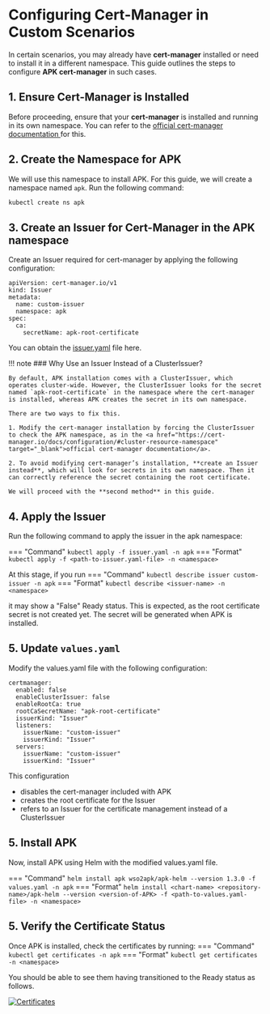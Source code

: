 # Configuring Cert-Manager in Custom Scenarios  

In certain scenarios, you may already have **cert-manager** installed or need to install it in a different namespace. This guide outlines the steps to configure **APK cert-manager** in such cases.  

## 1. Ensure Cert-Manager is Installed  

Before proceeding, ensure that your **cert-manager** is installed and running in its own namespace. You can refer to the <a href="https://cert-manager.io/docs/installation/" target="_blank">official cert-manager documentation </a> for this.

## 2. Create the Namespace for APK

We will use this namespace to install APK. For this guide, we will create a namespace named `apk`. Run the following command:  

```sh
kubectl create ns apk
```

## 3. Create an Issuer for Cert-Manager in the APK namespace

Create an Issuer required for cert-manager by applying the following configuration:
```
apiVersion: cert-manager.io/v1
kind: Issuer
metadata:
  name: custom-issuer  
  namespace: apk 
spec:
  ca:
    secretName: apk-root-certificate
```

You can obtain the <a href="../../assets/files/cert-manager/issuer.yaml" target="_blank" download>issuer.yaml</a> file here.

!!! note
    ### Why Use an Issuer Instead of a ClusterIssuer?

    By default, APK installation comes with a ClusterIssuer, which operates cluster-wide. However, the ClusterIssuer looks for the secret named `apk-root-certificate` in the namespace where the cert-manager is installed, whereas APK creates the secret in its own namespace.

    There are two ways to fix this.

    1. Modify the cert-manager installation by forcing the ClusterIssuer to check the APK namespace, as in the <a href="https://cert-manager.io/docs/configuration/#cluster-resource-namespace" target="_blank">official cert-manager documentation</a>.
   
    2. To avoid modifying cert-manager’s installation, **create an Issuer instead**, which will look for secrets in its own namespace. Then it can correctly reference the secret containing the root certificate.

    We will proceed with the **second method** in this guide.

## 4. Apply the Issuer

Run the following command to apply the issuer in the apk namespace:

=== "Command"
    ```
    kubectl apply -f issuer.yaml -n apk
    ```
=== "Format"
    ```
    kubectl apply -f <path-to-issuer.yaml-file> -n <namespace>
    ```

At this stage, if you run 
=== "Command"
    ```
    kubectl describe issuer custom-issuer -n apk
    ```
=== "Format"
    ```
    kubectl describe <issuer-name> -n <namespace>
    ```

it may show a "False" Ready status. This is expected, as the root certificate secret is not created yet. The secret will be generated when APK is installed.

## 5. Update `values.yaml`

Modify the values.yaml file with the following configuration:
```
certmanager:
  enabled: false
  enableClusterIssuer: false
  enableRootCa: true
  rootCaSecretName: "apk-root-certificate"
  issuerKind: "Issuer"
  listeners:
    issuerName: "custom-issuer"
    issuerKind: "Issuer"
  servers:
    issuerName: "custom-issuer"
    issuerKind: "Issuer"
```

This configuration 

- disables the cert-manager included with APK
- creates the root certificate for the Issuer
- refers to an Issuer for the certificate management instead of a ClusterIssuer

## 5. Install APK

Now, install APK using Helm with the modified values.yaml file.

=== "Command"
    ```
    helm install apk wso2apk/apk-helm --version 1.3.0 -f values.yaml -n apk
    ```
=== "Format"
    ```
    helm install <chart-name> <repository-name>/apk-helm --version <version-of-APK> -f <path-to-values.yaml-file> -n <namespace>
    ```

## 5. Verify the Certificate Status

Once APK is installed, check the certificates by running:
=== "Command"
    ```
    kubectl get certificates -n apk
    ```
=== "Format"
    ```
    kubectl get certificates -n <namespace>
    ```

You should be able to see them having transitioned to the Ready status as follows.

[![Certificates](../../assets/img/cert-manager/certificates.png)](../../assets/img/cert-manager/certificates.png)
